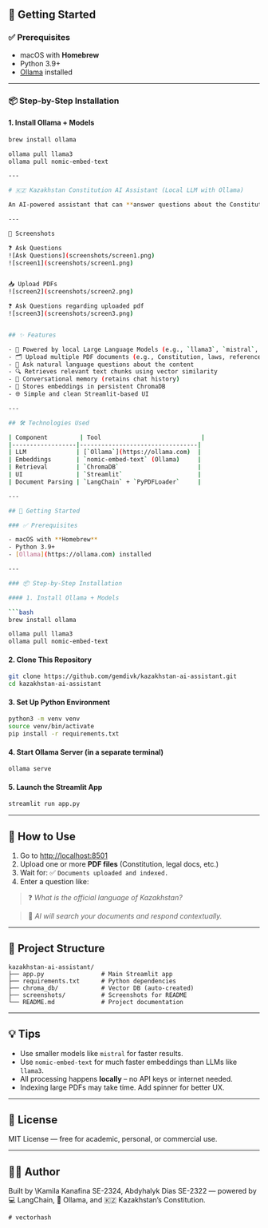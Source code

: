 ## 🚀 Getting Started

### ✅ Prerequisites

- macOS with **Homebrew**
- Python 3.9+
- [Ollama](https://ollama.com) installed

---

### 📦 Step-by-Step Installation

#### 1. Install Ollama + Models

```bash
brew install ollama

ollama pull llama3
ollama pull nomic-embed-text

---

# 🇰🇿 Kazakhstan Constitution AI Assistant (Local LLM with Ollama)

An AI-powered assistant that can **answer questions about the Constitution of the Republic of Kazakhstan** using uploaded PDF documents. This app uses **open-source, local language models** (like LLaMA3 via Ollama) and runs entirely **offline** on your Mac.

---

📸 Screenshots

❓ Ask Questions
![Ask Questions](screenshots/screen1.png)
![screen1](screenshots/screen1.png)


📥 Upload PDFs
![screen2](screenshots/screen2.png)

❓ Ask Questions regarding uploaded pdf
![screen3](screenshots/screen3.png)


## ✨ Features

- 🧠 Powered by local Large Language Models (e.g., `llama3`, `mistral`, etc.)
- 🗂 Upload multiple PDF documents (e.g., Constitution, laws, references)
- 🤖 Ask natural language questions about the content
- 🔍 Retrieves relevant text chunks using vector similarity
- 💬 Conversational memory (retains chat history)
- 💾 Stores embeddings in persistent ChromaDB
- 🌐 Simple and clean Streamlit-based UI

---

## 🛠 Technologies Used

| Component         | Tool                            |
|------------------|---------------------------------|
| LLM              | [`Ollama`](https://ollama.com)  |
| Embeddings       | `nomic-embed-text` (Ollama)     |
| Retrieval        | `ChromaDB`                      |
| UI               | `Streamlit`                     |
| Document Parsing | `LangChain` + `PyPDFLoader`     |

---

## 🚀 Getting Started

### ✅ Prerequisites

- macOS with **Homebrew**
- Python 3.9+
- [Ollama](https://ollama.com) installed

---

### 📦 Step-by-Step Installation

#### 1. Install Ollama + Models

```bash
brew install ollama

ollama pull llama3
ollama pull nomic-embed-text
````

#### 2. Clone This Repository

```bash
git clone https://github.com/gemdivk/kazakhstan-ai-assistant.git
cd kazakhstan-ai-assistant
```

#### 3. Set Up Python Environment

```bash
python3 -m venv venv
source venv/bin/activate
pip install -r requirements.txt
```

#### 4. Start Ollama Server (in a separate terminal)

```bash
ollama serve
```

#### 5. Launch the Streamlit App

```bash
streamlit run app.py
```

---

## 🧪 How to Use

1. Go to [http://localhost:8501](http://localhost:8501)
2. Upload one or more **PDF files** (Constitution, legal docs, etc.)
3. Wait for: ✅ `Documents uploaded and indexed.`
4. Enter a question like:

> ❓ *What is the official language of Kazakhstan?*

> 🧠 *AI will search your documents and respond contextually.*

---

## 📁 Project Structure

```
kazakhstan-ai-assistant/
├── app.py                # Main Streamlit app
├── requirements.txt      # Python dependencies
├── chroma_db/            # Vector DB (auto-created)
├── screenshots/          # Screenshots for README
└── README.md             # Project documentation
```

---

## 💡 Tips

* Use smaller models like `mistral` for faster results.
* Use `nomic-embed-text` for much faster embeddings than LLMs like `llama3`.
* All processing happens **locally** – no API keys or internet needed.
* Indexing large PDFs may take time. Add spinner for better UX.

---

## 📜 License

MIT License — free for academic, personal, or commercial use.

---

## 🙋‍♂️ Author

Built by \Kamila Kanafina SE-2324, Abdyhalyk Dias SE-2322 — powered by 💻 LangChain, 🧠 Ollama, and 🇰🇿 Kazakhstan’s Constitution.

````
# vectorhash
